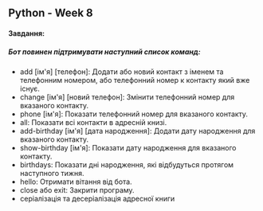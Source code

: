 ## Python - Week 8

#### Завдання:

##### Бот повинен підтримувати наступний список команд:

- add [ім'я] [телефон]: Додати або новий контакт з іменем та телефонним номером, або телефонний номер к контакту який вже існує.
- change [ім'я] [новий телефон]: Змінити телефонний номер для вказаного контакту.
- phone [ім'я]: Показати телефонний номер для вказаного контакту.
- all: Показати всі контакти в адресній книзі.
- add-birthday [ім'я] [дата народження]: Додати дату народження для вказаного контакту.
- show-birthday [ім'я]: Показати дату народження для вказаного контакту.
- birthdays: Показати дні народження, які відбудуться протягом наступного тижня.
- hello: Отримати вітання від бота.
- close або exit: Закрити програму.
- серіалізація та десеріалізація адресної книги